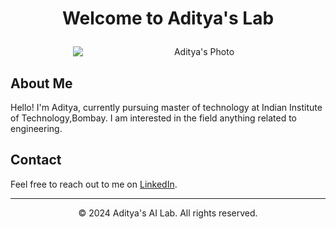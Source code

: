 <h1 align="center">

 Welcome to Aditya's Lab

</h1>

<div style="text-align:center;">
  <img src="Aditya_Patane.png" alt="Aditya's Photo" style="display: block; margin-left: 100; margin-right: 0;">
</div>

## About Me

Hello! I'm Aditya, currently pursuing master of technology at Indian Institute of Technology,Bombay. I am interested in the field anything related to engineering.



## Contact

Feel free to reach out to me on [LinkedIn](https://www.linkedin.com/in/adityapatane123).

---

<p align="center">© 2024 Aditya's AI Lab. All rights reserved.</p>
